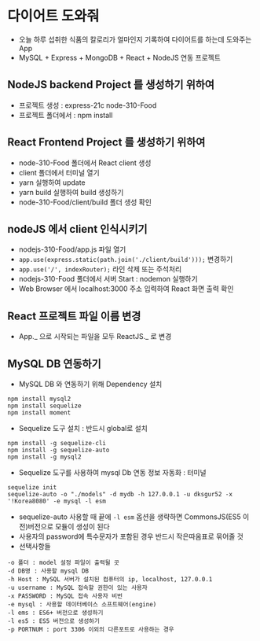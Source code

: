 # 다이어트 도와줘

- 오늘 하루 섭취한 식품의 칼로리가 얼마인지 기록하여 다이어트를 하는데 도와주는 App
- MySQL + Express + MongoDB + React + NodeJS 연동 프로젝트

## NodeJS backend Project 를 생성하기 위하여

- 프로젝트 생성 : express-21c node-310-Food
- 프로젝트 폴더에서 : npm install

## React Frontend Project 를 생성하기 위하여

- node-310-Food 폴더에서 React client 생성
- client 폴더에서 터미널 열기
- yarn 실행하여 update
- yarn build 실행하여 build 생성하기
- node-310-Food/client/build 폴더 생성 확인

## nodeJS 에서 client 인식시키기

- nodejs-310-Food/app.js 파일 열기
- `app.use(express.static(path.join('./client/build')));` 변경하기
- `app.use('/', indexRouter);` 라인 삭제 또는 주석처리
- nodejs-310-Food 폴더에서 서버 Start : nodemon 실행하기
- Web Browser 에서 localhost:3000 주소 입력하여 React 화면 출력 확인

## React 프로젝트 파일 이름 변경

- App._ 으로 시작되는 파일을 모두 ReactJS._ 로 변경

## MySQL DB 연동하기

- MySQL DB 와 연동하기 위해 Dependency 설치

```
npm install mysql2
npm install sequelize
npm install moment
```

- Sequelize 도구 설치 : 반드시 global로 설치

```
npm install -g sequelize-cli
npm install -g sequelize-auto
npm install -g mysql2
```

- Sequelize 도구를 사용하여 mysql Db 연동 정보 자동화 : 터미널

```
sequelize init
sequelize-auto -o "./models" -d mydb -h 127.0.0.1 -u dksgur52 -x '!Korea8080' -e mysql -l esm

```

- sequelize-auto 사용할 때 끝에 `-l esm` 옵션을 생략하면 CommonsJS(ES5 이전)버전으로 모듈이 생성이 된다
- 사용자의 password에 특수문자가 포함된 경우 반드시 작은따옴표로 묶어줄 것
- 선택사항들

```
-o 폴더 : model 설정 파일이 출력될 곳
-d DB명 : 사용할 mysql DB
-h Host : MySQL 서버가 설치된 컴퓨터의 ip, localhost, 127.0.0.1
-u username : MySQL 접속할 권한이 있는 사용자
-x PASSWORD : MySQL 접속 사용자 비번
-e mysql : 사용할 데이터베이스 소프트웨어(engine)
-l ems : ES6+ 버전으로 생성하기
-l es5 : ES5 버전으로 생성하기
-p PORTNUM : port 3306 이외의 다른포트로 사용하는 경우
```
